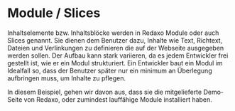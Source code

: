 # Module / Slices

Inhaltselemente bzw. Inhaltsblöcke werden in Redaxo Module oder auch Slices genannt. Sie dienen dem Benutzer dazu, Inhalte wie Text, Richtext, Dateien und Verlinkungen zu definieren die auf der Webseite ausgegeben werden sollen. Der Aufbau kann stark variieren, da es jedem Entwickler frei gestellt ist, wie er ein Modul strukturiert. Ein Entwickler baut ein Modul im Idealfall so, dass der Benutzer später nur ein minimum an Überlegung aufbringen muss, um Inhalte zu pflegen.

In diesem Beispiel, gehen wir davon aus, dass sie die mitgelieferte Demo-Seite von Redaxo, oder zumindest lauffähige Module installiert haben. 